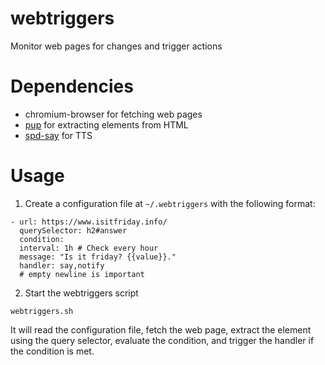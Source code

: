 # webtriggers
Monitor web pages for changes and trigger actions

# Dependencies

 - chromium-browser for fetching web pages
 - [pup](https://github.com/ericchiang/pup) for extracting elements from HTML
 - [spd-say](https://manpages.ubuntu.com/manpages/trusty/man1/spd-say.1.html) for TTS

# Usage

1. Create a configuration file at `~/.webtriggers` with the following format:

```
- url: https://www.isitfriday.info/
  querySelector: h2#answer
  condition: 
  interval: 1h # Check every hour
  message: "Is it friday? {{value}}."
  handler: say,notify
  # empty newline is important

```

2. Start the webtriggers script

```
webtriggers.sh
```

It will read the configuration file, fetch the web page, extract the element using the query selector, evaluate the condition, and trigger the handler if the condition is met.


